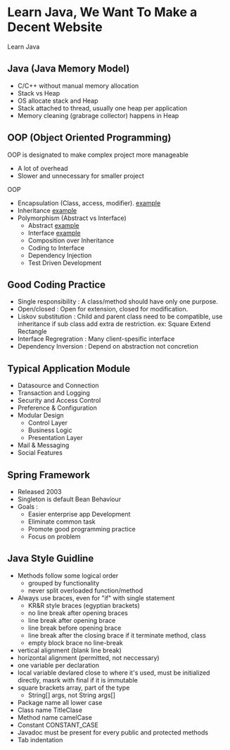 # Learn Java, We Want To Make a Decent Website
Learn Java

## Java (Java Memory Model)
- C/C++ without manual memory allocation
- Stack vs Heap
- OS allocate stack and Heap
- Stack attached to thread, usually one heap per application
- Memory cleaning (grabrage collector) happens in Heap

## OOP (Object Oriented Programming)
OOP is designated to make complex project more manageable
- A lot of overhead
- Slower and unnecessary for smaller project

OOP
- Encapsulation (Class, access, modifier). [example](/examples/oop/Vehicle.java)
- Inheritance [example](/examples/oop/Truck.java)
- Polymorphism (Abstract vs Interface)
  - Abstract [example](/examples/oop/AbstractCar.java)
  - Interface [example](/examples/oop/IFlyeable.java)
  - Composition over Inheritance
  - Coding to Interface
  - Dependency Injection
  - Test Driven Development

## Good Coding Practice
- Single responsibility : A class/method should have only one purpose.
- Open/closed : Open for extension, closed for modification.
- Liskov substitution : Child and parent class need to be compatible, use inheritance if sub class add extra de restriction. ex: Square Extend Rectangle
- Interface Regregration : Many client-spesific interface
- Dependency Inversion : Depend on abstraction not concretion

## Typical Application Module
- Datasource and Connection
- Transaction and Logging
- Security and Access Control
- Preference & Configuration
- Modular Design
  - Control Layer
  - Business Logic
  - Presentation Layer
- Mail & Messaging
- Social Features

## Spring Framework
- Released 2003
- Singleton is default Bean Behaviour
- Goals :
  - Easier enterprise app Development
  - Eliminate common task
  - Promote good programming practice
  - Focus on problem

## Java Style Guidline
- Methods follow some logical order
  - grouped by functionality
  - never split overloaded function/method
- Always use braces, even for "if" with single statement
  - KR&R style braces (egyptian brackets)
  - no line break after opening braces
  - line break after opening brace
  - line break before opening brace
  - line break after the closing brace if it terminate method, class
  - empty block brace no line-break
- vertical alignment (blank line break)
- horizontal alignment (permitted, not neccessary)
- one variable per declaration
- local variable devlared close to where it's used, must be initialized directly, masrk with final if it is immutable
- square brackets array, part of the type
  - String[] args, not String args[]
- Package name all lower case
- Class name TitleClase
- Method name camelCase
- Constant CONSTANT_CASE
- Javadoc must be present for every public and protected methods
- Tab indentation
